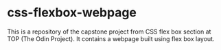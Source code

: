 # css-flexbox-webpage

This is a repository of the capstone project from CSS flex box section at TOP (The
Odin Project). It contains a webpage built using flex box layout.